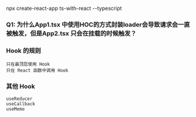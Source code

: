 ###
npx create-react-app ts-with-react --typescript

### Q1: 为什么App1.tsx 中使用HOC的方式封装loader会导致请求会一直被触发，但是App2.tsx 只会在挂载的时候触发？

### Hook 的规则
    只在最顶层使用 Hook
    只在 React 函数中调用 Hook

### 其他 Hook
    useReducer
    useCallback
    useMemo

